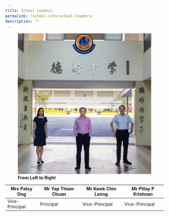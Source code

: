 ```yaml
---
title: School Leaders
permalink: /school-info/school-leaders/
description: ""
---
```

<figure>

<img src="/images/School%20leaders.jpg">

<figcaption> <strong>From Left to Right  </strong> </figcaption>
	
</figure>


| Mrs Patsy Ong | Mr Yap Thiam Chuan | Mr Kwek Chin Leong |Mr Pillay P Krishnan |
| -------- | -------- | -------- |-------- |
| Vice-Principal    | Principal     | Vice-Principal     |Vice-Principal   |



